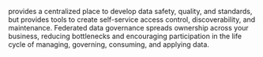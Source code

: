 provides a centralized place to develop data safety, quality, and standards, but provides tools to create self-service access control, discoverability, and maintenance. Federated data governance spreads ownership across your business, reducing bottlenecks and encouraging participation in the life cycle of managing, governing, consuming, and applying data.